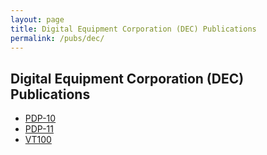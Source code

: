 ```yaml
---
layout: page
title: Digital Equipment Corporation (DEC) Publications
permalink: /pubs/dec/
---
```


Digital Equipment Corporation (DEC) Publications
------------------------------------------------

* [PDP-10](pdp10/)
* [PDP-11](pdp11/)
* [VT100](vt100/)
